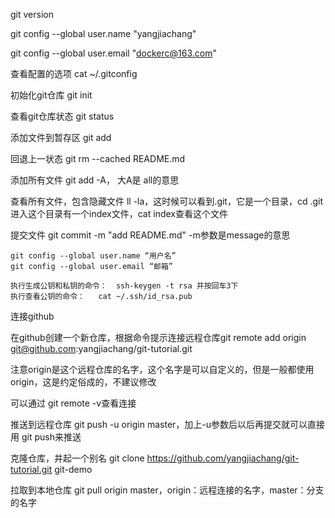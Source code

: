 git version

git config --global user.name "yangjiachang"

git config --global user.email "dockerc@163.com"

查看配置的选项 cat ~/.gitconfig

初始化git仓库 git init

查看git仓库状态 git status

添加文件到暂存区 git add <file>

回退上一状态 git rm --cached README.md

添加所有文件 git add -A， 大A是 all的意思

查看所有文件，包含隐藏文件 ll -la，这时候可以看到.git，它是一个目录，cd .git进入这个目录有一个index文件，cat index查看这个文件

提交文件 git commit -m "add README.md"   -m参数是message的意思

```
git config --global user.name “用户名”
git config --global user.email “邮箱”

执行生成公钥和私钥的命令：  ssh-keygen -t rsa 并按回车3下
执行查看公钥的命令：   cat ~/.ssh/id_rsa.pub
```

连接github

在github创建一个新仓库，根据命令提示连接远程仓库git remote add origin git@github.com:yangjiachang/git-tutorial.git

注意origin是这个远程仓库的名字，这个名字是可以自定义的，但是一般都使用origin，这是约定俗成的，不建议修改

可以通过 git remote -v查看连接

推送到远程仓库 git push -u origin master，加上-u参数后以后再提交就可以直接用 git push来推送

克隆仓库，并起一个别名 git clone https://github.com/yangjiachang/git-tutorial.git git-demo

拉取到本地仓库 git pull origin master，origin：远程连接的名字，master：分支的名字